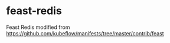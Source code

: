 # feast-redis
Feast Redis modified from https://github.com/kubeflow/manifests/tree/master/contrib/feast
